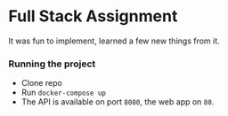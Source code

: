 # Full Stack Assignment

It was fun to implement, learned a few new things from it.

### Running the project
- Clone repo
- Run `docker-compose up`
- The API is available on port `8080`, the web app on `80`.
